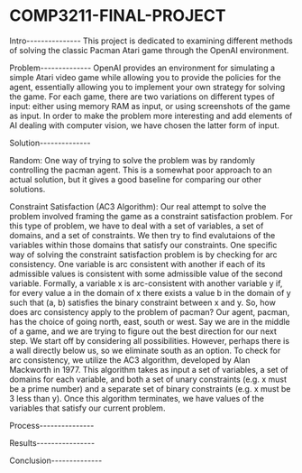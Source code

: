 # COMP3211-FINAL-PROJECT


Intro---------------
This project is dedicated to examining different methods of solving the classic
 Pacman Atari game through the OpenAI environment.



Problem--------------
OpenAI provides an environment for simulating a simple Atari video game while
allowing you to provide the policies for the agent, essentially allowing you
to implement your own strategy for solving the game. For each game, there are two
variations on different types of input: either using memory RAM as input, or using
screenshots of the game as input. In order to make the problem more interesting and
add elements of AI dealing with computer vision, we have chosen the latter form of input.




Solution--------------

Random:
One way of trying to solve the problem was by randomly controlling the pacman agent. This
is a somewhat poor approach to an actual solution, but it gives a good baseline for comparing
our other solutions.


Constraint Satisfaction (AC3 Algorithm):
	Our real attempt to solve the problem involved framing the game as a constraint satisfaction problem.
For this type of problem, we have to deal with a set of variables, a set of domains, and a set of 
constraints. We then try to find evalutaions of the variables within those domains that satisfy our 
constraints.
	One specific way of solving the constraint satisfaction problem is by checking for arc consistency.
One variable is arc consistent with another if each of its admissible values is consistent with some admissible 
value of the second variable. Formally, a variable x is arc-consistent with another variable y if, for every 
value a in the domain of x there exists a value b in the domain of y such that (a, b)  satisfies the binary 
constraint between x and y.
	So, how does arc consistency apply to the problem of pacman? Our agent, pacman, has the choice of going
north, east, south or west. Say we are in the middle of a game, and we are trying to figure out the best direction
for our next step. We start off by considering all possibilities. However, perhaps there is a wall directly below
us, so we eliminate south as an option.
	To check for arc consistency, we utilize the AC3 algorithm, developed by Alan Mackworth in 1977. This
algorithm takes as input a set of variables, a set of domains for each variable, and both a set of unary
constraints (e.g. x must be a prime number) and a separate set of binary constraints (e.g. x must be 3 
less than y).
	Once this algorithm terminates, we have values of the variables that satisfy our current problem. 

Process---------------





Results----------------




Conclusion--------------
	
